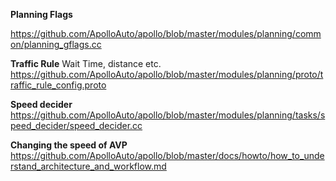 
**Planning Flags**

https://github.com/ApolloAuto/apollo/blob/master/modules/planning/common/planning_gflags.cc


**Traffic Rule**
Wait Time, distance etc.
https://github.com/ApolloAuto/apollo/blob/master/modules/planning/proto/traffic_rule_config.proto

**Speed decider**
https://github.com/ApolloAuto/apollo/blob/master/modules/planning/tasks/speed_decider/speed_decider.cc

**Changing the speed of AVP**
https://github.com/ApolloAuto/apollo/blob/master/docs/howto/how_to_understand_architecture_and_workflow.md

